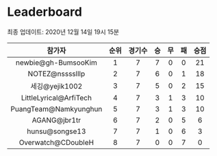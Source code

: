 # Leaderboard
최종 업데이트: 2020년 12월 14일 19시 15분




| 참가자 | 순위 | 경기수 | 승 | 무 | 패 | 승점 |
|:---:|:---:|:---:|:---:|:---:|:---:|:---:|
| newbie@gh-BumsooKim | 1 | 7 | 7 | 0 | 0 | 21 |
| NOTEZ@nsssslllp | 2 | 7 | 6 | 0 | 1 | 18 |
| 세깅@yejik1002 | 3 | 7 | 5 | 0 | 2 | 15 |
| LittleLyrical@ArfiTech | 4 | 7 | 3 | 1 | 3 | 10 |
| PuangTeam@Namkyunghun | 5 | 7 | 3 | 1 | 3 | 10 |
| AGANG@jbr1tr | 6 | 7 | 2 | 0 | 5 | 6 |
| hunsu@songse13 | 7 | 7 | 1 | 0 | 6 | 3 |
| Overwatch@CDoubleH | 8 | 7 | 0 | 0 | 7 | 0 |